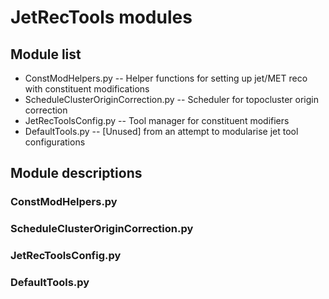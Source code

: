 # JetRecTools modules

## Module list

* ConstModHelpers.py -- Helper functions for setting up jet/MET reco with constituent modifications
* ScheduleClusterOriginCorrection.py -- Scheduler for topocluster origin correction
* JetRecToolsConfig.py -- Tool manager for constituent modifiers
* DefaultTools.py -- [Unused] from an attempt to modularise jet tool configurations

## Module descriptions

### ConstModHelpers.py

### ScheduleClusterOriginCorrection.py

### JetRecToolsConfig.py

### DefaultTools.py
